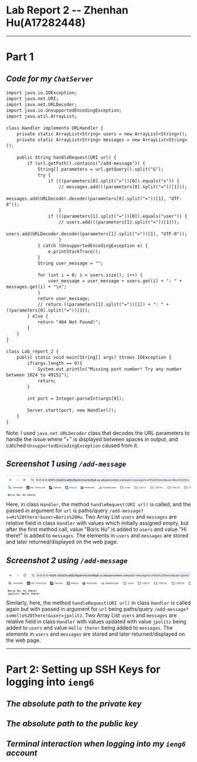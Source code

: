 # **Lab Report 2 -- Zhenhan Hu(A17282448)**
---
# **Part 1**
## *Code for my `ChatServer`*
```
import java.io.IOException;
import java.net.URI;
import java.net.URLDecoder;
import java.io.UnsupportedEncodingException;
import java.util.ArrayList;

class Handler implements URLHandler {
    private static ArrayList<String> users = new ArrayList<String>();
    private static ArrayList<String> messages = new ArrayList<String>();

    public String handleRequest(URI url) {
        if (url.getPath().contains("/add-message")) {
            String[] parameters = url.getQuery().split("&");
            try {
                if (((parameters[0].split("="))[0]).equals("s")) {
                    // messages.add(((parameters[0].split("="))[1]));
                    messages.add(URLDecoder.decode((parameters[0].split("="))[1], "UTF-8"));
                    }
                if (((parameters[1].split("="))[0]).equals("user")) {
                    // users.add(((parameters[1].split("="))[1]));
                    users.add(URLDecoder.decode((parameters[1].split("="))[1], "UTF-8"));
                    }
            } catch (UnsupportedEncodingException e) {
                e.printStackTrace();
            }
            String user_message = "";

            for (int i = 0; i < users.size(); i++) {
                user_message = user_message + users.get(i) + ": " + messages.get(i) + "\n";
            }
            return user_message;
            // return ((parameters[1].split("="))[1]) + ": " + ((parameters[0].split("="))[1]);
        } else {
            return "404 Not Found!";
        }
    }
}

class Lab_report_2 {
    public static void main(String[] args) throws IOException {
        if(args.length == 0){
            System.out.println("Missing port number! Try any number between 1024 to 49151");
            return;
        }

        int port = Integer.parseInt(args[0]);

        Server.start(port, new Handler());
    }
}
```
Note: I used `java.net.URLDecoder` class that decodes the URL parameters to handle the issue where "+" is displayed between spaces in output, and catched `UnsupportedEncodingException` caused from it.

## *Screenshot 1 using `/add-message`*
![Image](lab_report2,part1.1.png)
Here, in class `Handler`, the method `handleRequest(URI url)` is called, and the passed in argument for `url` is paths/query `/add-message?s=Hi%20there!&user=Boris%20Hu`. Two Array List `users` and `messages` are relative field in class `Handler` with values which initially assigned empty, but after the first method call, value "Boris Hu" is added to `users` and value "Hi there!" is added to `messages`. The elements in `users` and `messages` are stored and later returned/displayed on the web page.

## *Screenshot 2 using `/add-message`*
![Image](lab_report2,part1.2.png)
Similarly, here, the method `handleRequest(URI url)` in class `Handler` is called again but with passed in argument for `url` being paths/query `/add-message?s=Hello%20there!&user=jpolitz`. Two Array List `users` and `messages` are relative field in class `Handler` with values updated with value `jpolitz` being added to `users` and value `Hello there!` being added to `messages`. The elements in `users` and `messages` are stored and later returned/displayed on the web page.

---

# **Part 2: Setting up SSH Keys for logging into `ieng6`**
## *The absolute path to the *private* key*

## *The absolute path to the *public* key*

## *Terminal interaction when logging into my `ieng6` account*
